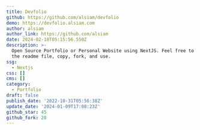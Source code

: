 ```yaml
---
title: Devfolio
github: https://github.com/alsiam/devfolio
demo: https://devfolio.alsiam.com
author: alsiam
author_link: https://github.com/alsiam
date: 2024-02-18T05:15:56.550Z
description: >-
  Open Source Portfolio or Personal Website using NextJS. Feel free to check out
  the readme file, copy, fork, and use.
ssg:
  - Nextjs
css: []
cms: []
category:
  - Portfolio
draft: false
publish_date: '2022-10-31T05:56:38Z'
update_date: '2024-01-09T17:08:23Z'
github_star: 45
github_fork: 20
---
```

